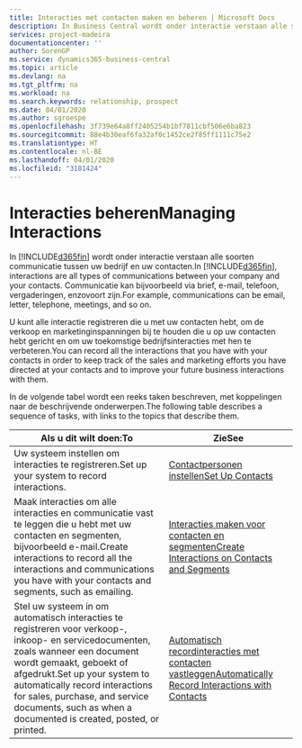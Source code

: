 ```yaml
---
title: Interacties met contacten maken en beheren | Microsoft Docs
description: In Business Central wordt onder interactie verstaan alle soorten communicatie tussen uw bedrijf en uw contacten. Communicatie kan bijvoorbeeld via brief, e-mail, telefoon, vergaderingen, enzovoort zijn.
services: project-madeira
documentationcenter: ''
author: SorenGP
ms.service: dynamics365-business-central
ms.topic: article
ms.devlang: na
ms.tgt_pltfrm: na
ms.workload: na
ms.search.keywords: relationship, prospect
ms.date: 04/01/2020
ms.author: sgroespe
ms.openlocfilehash: 3f739e64a8ff2405254b1bf7811cbf506e6ba823
ms.sourcegitcommit: 88e4b30eaf6fa32af0c1452ce2f85ff1111c75e2
ms.translationtype: HT
ms.contentlocale: nl-BE
ms.lasthandoff: 04/01/2020
ms.locfileid: "3181424"
---
```

# <a name="managing-interactions"></a><span data-ttu-id="1354c-104">Interacties beheren</span><span class="sxs-lookup"><span data-stu-id="1354c-104">Managing Interactions</span></span>
<span data-ttu-id="1354c-105">In [!INCLUDE[d365fin](includes/d365fin_md.md)] wordt onder interactie verstaan alle soorten communicatie tussen uw bedrijf en uw contacten.</span><span class="sxs-lookup"><span data-stu-id="1354c-105">In [!INCLUDE[d365fin](includes/d365fin_md.md)], interactions are all types of communications between your company and your contacts.</span></span> <span data-ttu-id="1354c-106">Communicatie kan bijvoorbeeld via brief, e-mail, telefoon, vergaderingen, enzovoort zijn.</span><span class="sxs-lookup"><span data-stu-id="1354c-106">For example, communications can be email, letter, telephone, meetings, and so on.</span></span>

<span data-ttu-id="1354c-107">U kunt alle interactie registreren die u met uw contacten hebt, om de verkoop en marketinginspanningen bij te houden die u op uw contacten hebt gericht en om uw toekomstige bedrijfsinteracties met hen te verbeteren.</span><span class="sxs-lookup"><span data-stu-id="1354c-107">You can record all the interactions that you have with your contacts in order to keep track of the sales and marketing efforts you have directed at your contacts and to improve your future business interactions with them.</span></span>

<span data-ttu-id="1354c-108">In de volgende tabel wordt een reeks taken beschreven, met koppelingen naar de beschrijvende onderwerpen.</span><span class="sxs-lookup"><span data-stu-id="1354c-108">The following table describes a sequence of tasks, with links to the topics that describe them.</span></span>

| <span data-ttu-id="1354c-109">Als u dit wilt doen:</span><span class="sxs-lookup"><span data-stu-id="1354c-109">To</span></span> | <span data-ttu-id="1354c-110">Zie</span><span class="sxs-lookup"><span data-stu-id="1354c-110">See</span></span> |
| --- | --- |
| <span data-ttu-id="1354c-111">Uw systeem instellen om interacties te registreren.</span><span class="sxs-lookup"><span data-stu-id="1354c-111">Set up your system to record interactions.</span></span> |[<span data-ttu-id="1354c-112">Contactpersonen instellen</span><span class="sxs-lookup"><span data-stu-id="1354c-112">Set Up Contacts</span></span>](marketing-setup-contacts.md) |
|<span data-ttu-id="1354c-113">Maak interacties om alle interacties en communicatie vast te leggen die u hebt met uw contacten en segmenten, bijvoorbeeld e-mail.</span><span class="sxs-lookup"><span data-stu-id="1354c-113">Create interactions to record all the interactions and communications you have with your contacts and segments, such as emailing.</span></span>|[<span data-ttu-id="1354c-114">Interacties maken voor contacten en segmenten</span><span class="sxs-lookup"><span data-stu-id="1354c-114">Create Interactions on Contacts and Segments</span></span>](marketing-how-create-interactions.md)|
|<span data-ttu-id="1354c-115">Stel uw systeem in om automatisch interacties te registreren voor verkoop-, inkoop- en servicedocumenten, zoals wanneer een document wordt gemaakt, geboekt of afgedrukt.</span><span class="sxs-lookup"><span data-stu-id="1354c-115">Set up your system to automatically record interactions for sales, purchase, and service documents, such as when a documented is created, posted, or printed.</span></span>|[<span data-ttu-id="1354c-116">Automatisch recordinteracties met contacten vastleggen</span><span class="sxs-lookup"><span data-stu-id="1354c-116">Automatically Record Interactions with Contacts</span></span>](marketing-auto-record-interactions.md)|

